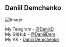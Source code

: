 ## Daniil Demchenko
![Image](https://avatars.githubusercontent.com/DaniilDem?size=150)

My Telegram - [@DaniilD](https://telegram.me/DaniilD)  
My GitHub - [@DaniilDem](https://github.com/DaniilDem)  
My VK - [Daniil Demchenko](https://vk.com/id28446365)  
